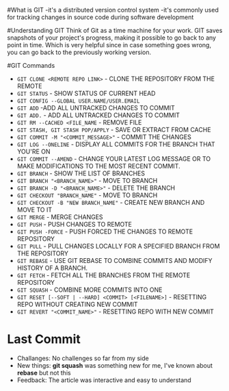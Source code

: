 #What is GIT
-it's a distributed version control system
-it's commonly used for tracking changes in source code during software development


#Understanding GIT 
Think of Git as a time machine for your work. 
GIT saves snapshots of your project's progress, making it possible to go back to any point in time.
Which is very helpful since in case something goes wrong, you can go back to the previously working version.

#GIT Commands
* `GIT CLONE <REMOTE REPO LINK>` - CLONE THE REPOSITORY FROM THE REMOTE
* `GIT STATUS` - SHOW STATUS OF CURRENT HEAD
* `GIT CONFIG --GLOBAL USER.NAME/USER.EMAIL`
* `GIT ADD` -ADD ALL UNTRACKED CHANGES TO COMMIT
* `GIT ADD.` - ADD ALL UNTRACKED CHANGES TO COMMIT
* `GIT RM --CACHED <FILE_NAME` - REMOVE FILE
* `GIT STASH, GIT STASH POP/APPLY` - SAVE OR EXTRACT FROM CACHE
* `GIT COMMIT -M "<COMMIT_MESSAGE>"` - COMMIT THE CHANGES
* `GIT LOG --ONELINE` - DISPLAY ALL COMMITS FOR THE BRANCH THAT YOU'RE ON
* `GIT COMMIT --AMEND` - CHANGE YOUR LATEST LOG MESSAGE OR TO MAKE MODIFICATIONS TO THE MOST RECENT COMMIT.
* `GIT BRANCH` - SHOW THE LIST OF BRANCHES
* `GIT BRANCH "<BRANCH_NAME>"` - MOVE TO BRANCH
* `GIT BRANCH -D "<BRANCH_NAME>"` - DELETE THE BRANCH
* `GIT CHECKOUT "BRANCH_NAME"` - MOVE TO BRANCH
* `GIT CHECKOUT -B "NEW BRANCH_NAME"` - CREATE NEW BRANCH AND MOVE TO IT
* `GIT MERGE` - MERGE CHANGES
* `GIT PUSH` - PUSH CHANGES TO REMOTE
* `GIT PUSH -FORCE` - PUSH FORCED THE CHANGES TO REMOTE REPOSITORY
* `GIT PULL` - PULL CHANGES LOCALLY FOR A SPECIFIED BRANCH FROM THE REPOSITORY
* `GIT REBASE` - USE GIT REBASE TO COMBINE COMMITS AND MODIFY HISTORY OF A BRANCH.
* `GIT FETCH` - FETCH ALL THE BRANCHES FROM THE REMOTE REPOSITORY
* `GIT SQUASH` - COMBINE MORE COMMITS INTO ONE
* `GIT RESET [--SOFT | --HARD] <COMMIT> [<FILENAME>]` - RESETTING REPO WITHOUT CREATING NEW COMMIT
* `GIT REVERT "<COMMIT_NAME>"` - RESETTING REPO WITH NEW COMMIT


# Last Commit
* Challanges: No challenges so far from my side
* New things: **git squash** was something new for me, I've known about **rebase** but not this
* Feedback: The article was interactive and easy to understand